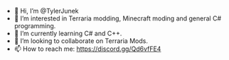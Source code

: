 - 👋 Hi, I’m @TylerJunek
- 👀 I’m interested in Terraria modding, Minecraft moding and general C# programming. 
- 🌱 I’m currently learning C# and C++.
- 💞️ I’m looking to collaborate on Terraria Mods. 
- 📫 How to reach me: https://discord.gg/Qd6vfFE4

